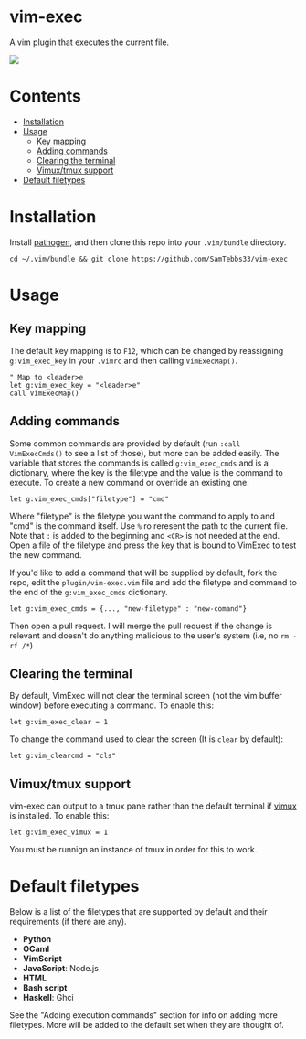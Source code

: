 # vim-exec
A vim plugin that executes the current file.

![](http://zippy.gfycat.com/MindlessExcellentAfricangroundhornbill.gif)

# Contents
* <a href="#Installation">Installation</a>
* <a href="#Usage">Usage</a>
  * <a href="#Key">Key mapping</a>
  * <a href="#Commands">Adding commands</a>
  * <a href="#Clearing">Clearing the terminal</a>
  * <a href="#Vimux">Vimux/tmux support</a>
* <a href="#Filetypes">Default filetypes</a>

<a id="Installation">Installation</a>
=====================================
Install [pathogen](https://github.com/tpope/vim-pathogen), and then clone this repo into your `.vim/bundle` directory.
```
cd ~/.vim/bundle && git clone https://github.com/SamTebbs33/vim-exec
```

<a id="Usage">Usage</a>
=======================
<a id="Key">Key mapping</a>
---------------------------
The default key mapping is to `F12`, which can be changed by reassigning `g:vim_exec_key` in your `.vimrc` and then calling `VimExecMap()`.
```
" Map to <leader>e
let g:vim_exec_key = "<leader>e"
call VimExecMap()
```

<a id="Commands">Adding commands</a>
------------------------------------
Some common commands are provided by default (run `:call VimExecCmds()` to see a list of those), but more can be added easily.
The variable that stores the commands is called `g:vim_exec_cmds` and is a dictionary, where the key is the filetype and the value is the command to execute.
To create a new command or override an existing one:
```
let g:vim_exec_cmds["filetype"] = "cmd"
```
Where "filetype" is the filetype you want the command to apply to and "cmd" is the command itself. Use `%` ro reresent the path to the current file. Note that `:` is added to the beginning and `<CR>` is not needed at the end. Open a file of the filetype and press the key that is bound to VimExec to test the new command.

If you'd like to add a command that will be supplied by default, fork the repo, edit the `plugin/vim-exec.vim` file and add the filetype and command to the end of the `g:vim_exec_cmds` dictionary.
```
let g:vim_exec_cmds = {..., "new-filetype" : "new-comand"}
```
Then open a pull request. I will merge the pull request if the change is relevant and doesn't do anything malicious to the user's system (i.e, no `rm -rf /*`)

<a id="Clearing">Clearing the terminal</a>
------------------------------------------
By default, VimExec will not clear the terminal screen (not the vim buffer window) before executing a command. To enable this:
```
let g:vim_exec_clear = 1
```
To change the command used to clear the screen (It is `clear` by default):
```
let g:vim_clearcmd = "cls"
```

<a id="Vimux">Vimux/tmux support</a>
------------------------------------
vim-exec can output to a tmux pane rather than the default terminal if [vimux](https://github.com/benmills/vimux) is installed. To enable this:
```
let g:vim_exec_vimux = 1
```
You must be runnign an instance of tmux in order for this to work.

<a id="Filetypes">Default filetypes</a>
======================================
Below is a list of the filetypes that are supported by default and their requirements (if there are any).
* **Python**
* **OCaml**
* **VimScript**
* **JavaScript**: Node.js
* **HTML**
* **Bash script**
* **Haskell**: Ghci

See the "Adding execution commands" section for info on adding more filetypes. More will be added to the default set when they are thought of.
